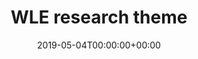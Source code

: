 ---
title: 'WLE research theme'
field: 'cg.identifier.wletheme'
slug: 'cg-identifier-wletheme'
description: 'WLE Phase I and II research themes'
required: False
vocabulary: 'cg-identifier-wletheme.txt'
policy: 'Controlled, with values from vocabulary.'
date: '2019-05-04T00:00:00+00:00'
---